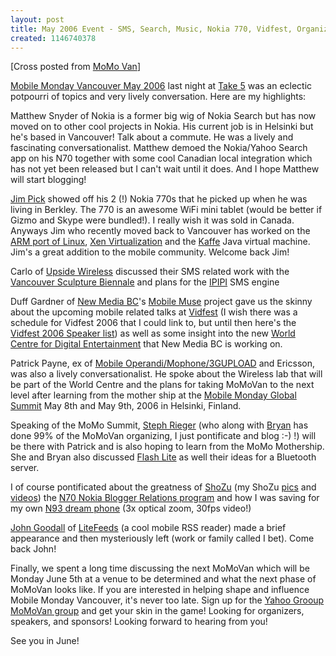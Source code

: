```yaml
---
layout: post
title: May 2006 Event - SMS, Search, Music, Nokia 770, Vidfest, Organizational
created: 1146740378
---
```

<p>
[Cross posted from <a href="http://momovan.org/2006/05/may-2006-event-sms-search-music-nokia-770-organizational/">MoMo Van</a>]
</p><p>
<a href="http://momovan.org/2006/04/mobile-monday-on-a-tuesday/">Mobile Monday Vancouver May 2006</a> last night at <a href="http://take5cafe.com/">Take 5</a> was an eclectic potpourri of topics and very lively conversation. Here are my highlights:
</p><p>
Matthew Snyder of Nokia is a  former big wig of Nokia Search but has now moved on to other cool projects in Nokia. His current job is in Helsinki but he's based in Vancouver! Talk about a commute. He was a lively and fascinating conversationalist. Matthew demoed the Nokia/Yahoo Search app on his N70 together with some cool Canadian local integration which has not yet been released but I can't wait until it does. And I hope Matthew will start blogging!
</p><p>
<a href="http://jimpick.com/">Jim Pick</a> showed off his 2 (!) Nokia 770s that he picked up when he was living in Berkley. The 770 is an awesome WiFi mini tablet (would be better if Gizmo and Skype were bundled!). I really wish it was sold in Canada. Anyways Jim who recently moved back to Vancouver has worked on the <a href="http://www.arm.linux.org.uk/">ARM port of Linux</a>, <a href="http://www.xensource.com/">Xen Virtualization</a> and the <a href="http://www.kaffe.org/">Kaffe</a> Java virtual machine. Jim's a great addition to the mobile community. Welcome back Jim!
</p><p>
Carlo of <a href="http://www.upsidewireless.com/">Upside Wireless</a>  discussed their SMS related work with the <a href="http://www.vancouverbiennale.com/dates.html">Vancouver Sculpture Biennale</a> and plans for the <a href="http://www.ipipi.com//">IPIPI</a> SMS engine
</p><p>
Duff Gardner of <a href="http://newmediabc.com/">New Media BC</a>'s <a href="http://mobilemuse.ca/">Mobile Muse</a> project gave us the skinny about the upcoming mobile related talks at <a href="http://vidfest.com/">Vidfest</a> (I wish there was a schedule for Vidfest 2006 that I could link to, but until then here's the <a href="http://www.vidfest.com/index.php?id=67">Vidfest 2006 Speaker list</a>) as well as some insight into the new <a href="http://www.gnwc.ca/Content/GNWC6.aspx">World Centre for Digital Entertainment</a> that New Media BC is working on.
</p><p>
Patrick Payne, ex of <a href="http://www.3guploadinc.com/20_million_investment.html">Mobile Operandi/Mophone/3GUPLOAD</a> and Ericsson, was also a lively conversationalist. He spoke about the Wireless lab that will be part of the World Centre and the plans for taking MoMoVan to the next level after learning from the mother ship at the <a href="http://globalsummit.mobilemonday.net/">Mobile Monday Global Summit</a> May 8th and May 9th, 2006 in Helsinki, Finland.
</p><p>
Speaking of the MoMo Summit, <a href="http://stephanierieger.com/">Steph Rieger</a> (who along with <a href="http://bryanrieger.com/">Bryan</a> has done 99% of the MoMoVan organizing, I just pontificate and blog :-) !) will be there with Patrick and is also hoping to learn from the MoMo Mothership. She and Bryan also discussed <a href="http://momovan.org/2006/04/april-event-downloads/">Flash Lite</a> as well their ideas for a Bluetooth server.
</p><p>
I of course pontificated about the greatness of <a href="http://www.shozu.com/portal/">ShoZu</a> (my ShoZu <a href="http://www.flickr.com/photos/roland/tags/shozu">pics</a> and <a href="http://roland.blip.tv/">videos</a>) the <a href="http://n70.bloggercomm.com/">N70 Nokia Blogger Relations program</a> and how I was saving for my own <a href="http://rolandtanglao.com/tags/n93">N93 dream phone</a> (3x optical zoom, 30fps video!)
</p><p>
<a href="http://www.litefeeds.com/blojsom/blog/john/">John Goodall</a> of <a href="http://litefeeds.com/">LiteFeeds</a> (a cool mobile RSS reader) made a brief appearance and then mysteriously left (work or family called I bet). Come back John!
</p><p>
Finally, we spent a long time discussing the next MoMoVan which will be Monday June 5th at a venue to be determined and what the next phase of MoMoVan looks like. If you are interested in helping shape and influence Mobile Monday Vancouver, it's never too late. Sign up for the <a href="http://groups.yahoo.com/group/momovan/?yguid=162879578">Yahoo Grooup MoMoVan group</a> and get your skin in the game! Looking for organizers, speakers, and sponsors! Looking forward to hearing from you!
</p><p>
See you in June!
</p>
